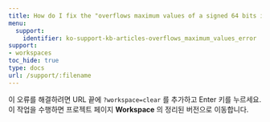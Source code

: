 ```yaml
---
title: How do I fix the "overflows maximum values of a signed 64 bits integer" error?
menu:
  support:
    identifier: ko-support-kb-articles-overflows_maximum_values_error
support:
- workspaces
toc_hide: true
type: docs
url: /support/:filename
---
```


이 오류를 해결하려면 URL 끝에 `?workspace=clear` 를 추가하고 Enter 키를 누르세요. 이 작업을 수행하면 프로젝트 페이지 **Workspace** 의 정리된 버전으로 이동합니다.
